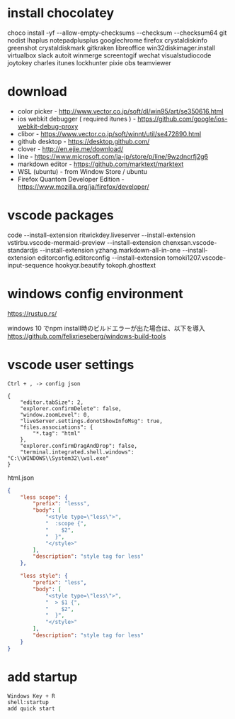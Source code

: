 
# install chocolatey
choco install -yf --allow-empty-checksums --checksum --checksum64 git nodist lhaplus notepadplusplus googlechrome firefox crystaldiskinfo greenshot crystaldiskmark gitkraken libreoffice win32diskimager.install virtualbox slack autoit winmerge screentogif wechat visualstudiocode joytokey charles itunes lockhunter pixie obs teamviewer

# download
* color picker - http://www.vector.co.jp/soft/dl/win95/art/se350616.html
* ios webkit debugger ( required itunes ) - https://github.com/google/ios-webkit-debug-proxy
* clibor - https://www.vector.co.jp/soft/winnt/util/se472890.html
* github desktop - https://desktop.github.com/
* clover - http://en.ejie.me/download/
* line - https://www.microsoft.com/ja-jp/store/p/line/9wzdncrfj2g6
* markdown editor - https://github.com/marktext/marktext
* WSL (ubuntu) - from Window Store / ubuntu
* Firefox Quantom Developer Edition - https://www.mozilla.org/ja/firefox/developer/

# vscode packages
code --install-extension ritwickdey.liveserver --install-extension vstirbu.vscode-mermaid-preview --install-extension chenxsan.vscode-standardjs --install-extension yzhang.markdown-all-in-one --install-extension editorconfig.editorconfig --install-extension tomoki1207.vscode-input-sequence hookyqr.beautify tokoph.ghosttext

# windows config environment
https://rustup.rs/

windows 10 でnpm install時のビルドエラーが出た場合は、以下を導入
https://github.com/felixrieseberg/windows-build-tools

# vscode user settings

`Ctrl + , -> config json`
```
{
    "editor.tabSize": 2,
    "explorer.confirmDelete": false,
    "window.zoomLevel": 0,
    "liveServer.settings.donotShowInfoMsg": true,
    "files.associations": {
        "*.tag": "html"
    },
    "explorer.confirmDragAndDrop": false,
    "terminal.integrated.shell.windows": "C:\\WINDOWS\\System32\\wsl.exe"
}
```

html.json
```json
{
	"less scope": {
		"prefix": "lesss",
		"body": [
			"<style type=\"less\">",
			"  :scope {",
			"    $2",
			"  }",
			"</style>"
		],
		"description": "style tag for less"
	},

	"less style": {
		"prefix": "less",
		"body": [
			"<style type=\"less\">",
			"  > $1 {",
			"    $2",
			"  }",
			"</style>"
		],
		"description": "style tag for less"
	}
}
```


# add startup
```
Windows Key + R
shell:startup
add quick start
```
